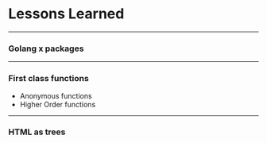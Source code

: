 # Lessons Learned

---
### Golang x packages 
---
### First class functions
- Anonymous functions
- Higher Order functions
---
### HTML as trees
